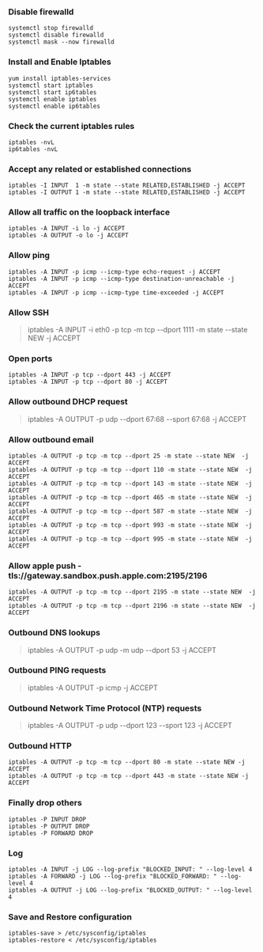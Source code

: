 ### Disable firewalld
```
systemctl stop firewalld
systemctl disable firewalld
systemctl mask --now firewalld
```

### Install and Enable Iptables
```
yum install iptables-services
systemctl start iptables
systemctl start ip6tables
systemctl enable iptables
systemctl enable ip6tables
```

### Check the current iptables rules
```
iptables -nvL
ip6tables -nvL
```

### Accept any related or established connections
```
iptables -I INPUT  1 -m state --state RELATED,ESTABLISHED -j ACCEPT
iptables -I OUTPUT 1 -m state --state RELATED,ESTABLISHED -j ACCEPT
```
### Allow all traffic on the loopback interface
```
iptables -A INPUT -i lo -j ACCEPT
iptables -A OUTPUT -o lo -j ACCEPT
```
### Allow ping
```
iptables -A INPUT -p icmp --icmp-type echo-request -j ACCEPT
iptables -A INPUT -p icmp --icmp-type destination-unreachable -j ACCEPT
iptables -A INPUT -p icmp --icmp-type time-exceeded -j ACCEPT
```
### Allow SSH
> iptables -A INPUT -i eth0 -p tcp -m tcp --dport 1111 -m state --state NEW  -j ACCEPT

### Open ports
```
iptables -A INPUT -p tcp --dport 443 -j ACCEPT
iptables -A INPUT -p tcp --dport 80 -j ACCEPT
```

### Allow outbound DHCP request
> iptables -A OUTPUT -p udp --dport 67:68 --sport 67:68 -j ACCEPT

### Allow outbound email
```
iptables -A OUTPUT -p tcp -m tcp --dport 25 -m state --state NEW  -j ACCEPT
iptables -A OUTPUT -p tcp -m tcp --dport 110 -m state --state NEW  -j ACCEPT
iptables -A OUTPUT -p tcp -m tcp --dport 143 -m state --state NEW  -j ACCEPT
iptables -A OUTPUT -p tcp -m tcp --dport 465 -m state --state NEW  -j ACCEPT
iptables -A OUTPUT -p tcp -m tcp --dport 587 -m state --state NEW  -j ACCEPT
iptables -A OUTPUT -p tcp -m tcp --dport 993 -m state --state NEW  -j ACCEPT
iptables -A OUTPUT -p tcp -m tcp --dport 995 -m state --state NEW  -j ACCEPT
```
### Allow apple push - tls://gateway.sandbox.push.apple.com:2195/2196
```
iptables -A OUTPUT -p tcp -m tcp --dport 2195 -m state --state NEW  -j ACCEPT 
iptables -A OUTPUT -p tcp -m tcp --dport 2196 -m state --state NEW  -j ACCEPT
```

### Outbound DNS lookups
> iptables -A OUTPUT -p udp -m udp --dport 53 -j ACCEPT

### Outbound PING requests
> iptables -A OUTPUT -p icmp -j ACCEPT

### Outbound Network Time Protocol (NTP) requests
> iptables -A OUTPUT -p udp --dport 123 --sport 123 -j ACCEPT

### Outbound HTTP
```
iptables -A OUTPUT -p tcp -m tcp --dport 80 -m state --state NEW -j ACCEPT
iptables -A OUTPUT -p tcp -m tcp --dport 443 -m state --state NEW -j ACCEPT
```
### Finally drop others
```
iptables -P INPUT DROP
iptables -P OUTPUT DROP
iptables -P FORWARD DROP
```

### Log
```
iptables -A INPUT -j LOG --log-prefix "BLOCKED_INPUT: " --log-level 4
iptables -A FORWARD -j LOG --log-prefix "BLOCKED_FORWARD: " --log-level 4
iptables -A OUTPUT -j LOG --log-prefix "BLOCKED_OUTPUT: " --log-level 4
```

### Save and Restore configuration
```
iptables-save > /etc/sysconfig/iptables
iptables-restore < /etc/sysconfig/iptables
```

